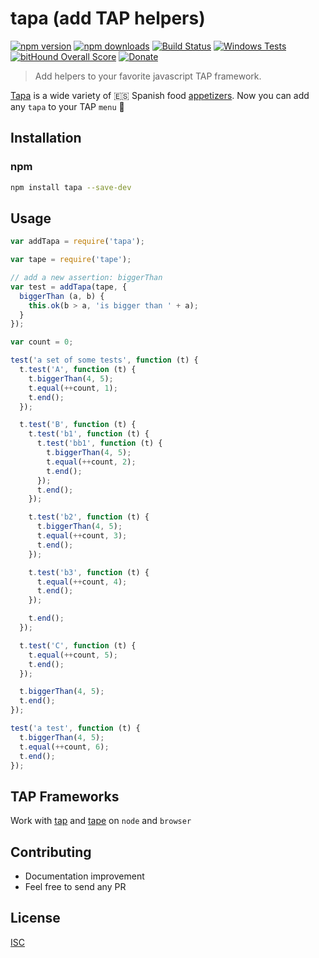 # tapa (add TAP helpers)

[![npm version](https://badge.fury.io/js/tapa.svg)](https://badge.fury.io/js/tapa)
[![npm downloads](https://img.shields.io/npm/dm/tapa.svg?style=flat-square)](https://www.npmjs.com/package/tapa)
[![Build Status](https://travis-ci.org/bySabi/tapa.svg?branch=master)](https://travis-ci.org/bySabi/tapa)
[![Windows Tests](https://img.shields.io/appveyor/ci/bySabi/tapa/master.svg?label=Windows%20Tests)](https://ci.appveyor.com/project/bySabi/tapa)
[![bitHound Overall Score](https://www.bithound.io/github/bySabi/tapa/badges/score.svg)](https://www.bithound.io/github/bySabi/tapa)
[![Donate](https://img.shields.io/badge/$-support-green.svg?style=flat-square)](https://paypal.me/bySabi/10)

> Add helpers to your favorite javascript TAP framework.

[Tapa][tapas] is a wide variety of :es: Spanish food [appetizers][appetizers]. Now you can add any `tapa` to your TAP `menu` :fork_and_knife:

[tapas]: https://en.wikipedia.org/wiki/Tapas
[appetizers]: https://www.google.com/search?q=tapas+spain&source=lnms&tbm=isch

## Installation

### npm

```bash
npm install tapa --save-dev
```

## Usage

```javascript
var addTapa = require('tapa');
```

```javascript
var tape = require('tape');

// add a new assertion: biggerThan
var test = addTapa(tape, {
  biggerThan (a, b) {
    this.ok(b > a, 'is bigger than ' + a);
  }
});

var count = 0;

test('a set of some tests', function (t) {
  t.test('A', function (t) {
    t.biggerThan(4, 5);
    t.equal(++count, 1);
    t.end();
  });

  t.test('B', function (t) {
    t.test('b1', function (t) {
      t.test('bb1', function (t) {
        t.biggerThan(4, 5);
        t.equal(++count, 2);
        t.end();
      });
      t.end();
    });

    t.test('b2', function (t) {
      t.biggerThan(4, 5);
      t.equal(++count, 3);
      t.end();
    });

    t.test('b3', function (t) {
      t.equal(++count, 4);
      t.end();
    });

    t.end();
  });

  t.test('C', function (t) {
    t.equal(++count, 5);
    t.end();
  });

  t.biggerThan(4, 5);
  t.end();
});

test('a test', function (t) {
  t.biggerThan(4, 5);
  t.equal(++count, 6);
  t.end();
});
```

## TAP Frameworks
Work with [tap](https://github.com/tapjs/node-tap) and [tape](https://github.com/substack/tape) on `node` and `browser`

## Contributing
* Documentation improvement
* Feel free to send any PR

## License

[ISC][isc-license]

[isc-license]:./LICENSE
